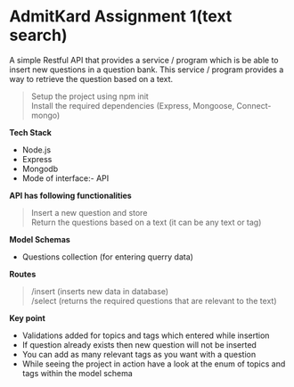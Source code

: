 # AdmitKard Assignment 1(text search)
A simple Restful API that provides a service / program which is be able to insert new questions in a question bank. This service / program  provides a way to retrieve the question based on a text.
 

> Setup the project using npm init<br />
> Install the required dependencies (Express, Mongoose, Connect-mongo)


**Tech Stack**
- Node.js<br />
- Express <br/>
- Mongodb <br/>
- Mode of interface:- API

**API has following functionalities**

> Insert a new question and store<br />
> Return the questions based on a text (it can be any text or tag) <br />

**Model Schemas**

- Questions collection (for entering querry data)

**Routes**

> /insert (inserts new data in database)<br />
> /select (returns the required questions that are relevant to the text)<br />

**Key point**
- Validations added for topics and tags which entered while insertion<br />
- If question already exists then new question will not be inserted <br />
- You can add as many relevant tags as you want with a question<br/>
- While seeing the project in action have a look at the enum of topics and tags within the model schema<br/>





